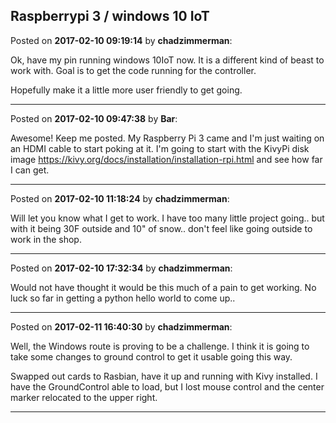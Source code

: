 ## Raspberrypi 3 / windows 10 IoT
Posted on **2017-02-10 09:19:14** by **chadzimmerman**:

Ok, have my pin running windows 10IoT now.  It is a different kind of beast to work with.  Goal is to get the code running for the controller. 



Hopefully make it a little more user friendly to get going.

---

Posted on **2017-02-10 09:47:38** by **Bar**:

Awesome! Keep me posted. My Raspberry Pi 3 came and I'm just waiting on an HDMI cable to start poking at it. I'm going to start with the KivyPi disk image https://kivy.org/docs/installation/installation-rpi.html and see how far I can get.

---

Posted on **2017-02-10 11:18:24** by **chadzimmerman**:

Will let you know what I get to work.  I have too many little project going.. but with it being 30F outside and 10" of snow.. don't feel like going outside to work in the shop.

---

Posted on **2017-02-10 17:32:34** by **chadzimmerman**:

Would not have thought it would be this much of a pain to get working.  No luck so far in getting a python hello world to come up..

---

Posted on **2017-02-11 16:40:30** by **chadzimmerman**:

Well, the Windows route is proving to be a challenge.  I think it is going to take some changes to ground control to get it usable going this way.



Swapped out cards to Rasbian, have it up and running with Kivy installed.  I have the GroundControl able to load, but I lost mouse control and the center marker relocated to the upper right.

---

